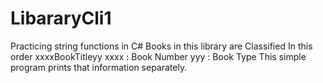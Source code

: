 # LibararyCli1
Practicing string functions in C#
Books in this library are Classified In this order xxxxBookTitleyy
xxxx : Book Number
yyy : Book Type
This simple program prints that information separately.
